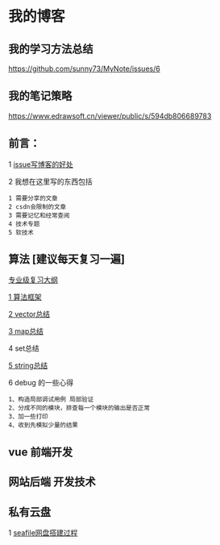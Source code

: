 # 我的博客
## 我的学习方法总结
https://github.com/sunny73/MyNote/issues/6

## 我的笔记策略
https://www.edrawsoft.cn/viewer/public/s/594db806689783

## 前言：

1 [issue写博客的好处](https://github.com/sunny73/MyNote/issues/1)

2 我想在这里写的东西包括

    1 需要分享的文章
    2 csdn会限制的文章
    3 需要记忆和经常查阅
    4 技术专题
    5 软技术

## 算法 [建议每天复习一遍]

[专业级复习大纲](https://www.edrawsoft.cn/viewer/public/s/3c4dd320558019)

  [1 算法框架](https://www.edrawsoft.cn/viewer/public/s/43f4f299728971)

  [2 vector总结](https://blog.csdn.net/qq_26769591/article/details/128475443?spm=1001.2014.3001.5501)

  [3 map总结](https://blog.csdn.net/qq_26769591/article/details/128475375?spm=1001.2014.3001.5501)

  4 set总结

[  5 string总结](https://gitee.com/yingl37/vnote-book-yl/blob/master/VNoteBookYL/%E7%BC%96%E7%A8%8B%E5%9F%BA%E6%9C%AC%E5%8A%9F/C++/03.string.md)
  

 
6 debug 的一些心得

    1、构造局部调试用例 局部验证
    2、分成不同的模块，排查每一个模块的输出是否正常
    3、加一些打印
    4、收到先模拟少量的结果

## vue 前端开发
## 网站后端 开发技术
## 私有云盘 
1 [seafile网盘搭建过程](https://github.com/sunny73/MyNote/issues/2)

